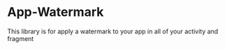 # App-Watermark
This library is for apply a watermark to your app in all of your activity and fragment
